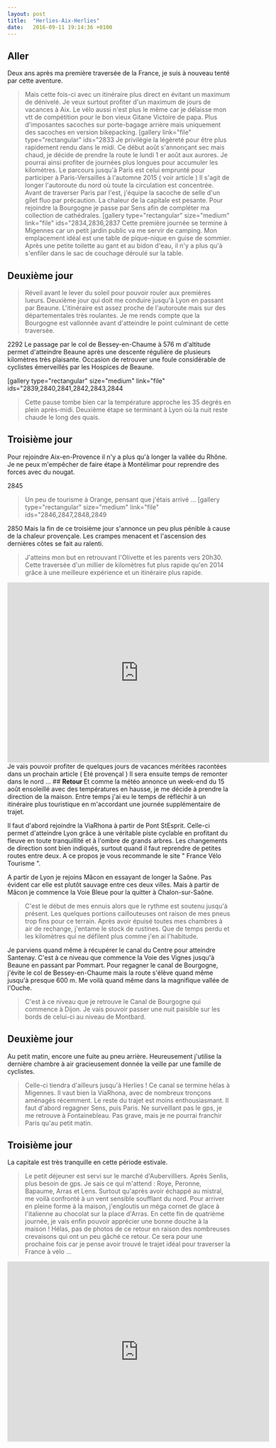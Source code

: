 ```yaml
---
layout: post
title:  "Herlies-Aix-Herlies"
date:   2016-09-11 19:14:36 +0100
---
```

## <b>Aller</b>
Deux ans après ma première traversée de la France, je suis à nouveau tenté par cette aventure.
> Mais cette fois-ci avec un itinéraire plus direct en évitant un maximum de dénivelé.
Je veux surtout profiter d'un maximum de jours de vacances à Aix.
Le vélo aussi n'est plus le même car je délaisse mon vtt de compétition pour le bon vieux Gitane Victoire de papa.
Plus d'imposantes sacoches sur porte-bagage arrière mais uniquement des sacoches en version bikepacking.
[gallery link="file" type="rectangular" ids="2833
> Je privilégie la légèreté pour être plus rapidement rendu dans le midi.
Ce début août s'annonçant sec mais chaud, je décide de prendre la route le lundi 1 er août aux aurores.
> Je pourrai ainsi profiter de journées plus longues pour accumuler les kilomètres.
Le parcours jusqu'à Paris est celui emprunté pour participer à Paris-Versailles à l'automne 2015 ( voir article )
Il s'agit de longer l'autoroute du nord où toute la circulation est concentrée.
Avant de traverser Paris par l'est, j'équipe la sacoche de selle d'un gilet fluo par précaution.
La chaleur de la capitale est pesante.
Pour rejoindre la Bourgogne je passe par Sens afin de compléter ma collection de cathédrales.
[gallery type="rectangular" size="medium" link="file" ids="2834,2836,2837
Cette première journée se termine à Migennes car un petit jardin public va me servir de camping.
Mon emplacement idéal est une table de pique-nique en guise de sommier.
Après une petite toilette au gant et au bidon d'eau, il n'y a plus qu'à s'enfiler dans le sac de couchage déroulé sur la table.

## Deuxième jour
> Réveil avant le lever du soleil pour pouvoir rouler aux premières lueurs.
Deuxième jour qui doit me conduire jusqu'à Lyon en passant par Beaune.
L'itinéraire est assez proche de l'autoroute mais sur des départementales très roulantes.
Je me rends compte que la Bourgogne est vallonnée avant d'atteindre le point culminant de cette traversée.

2292
Le passage par le col de Bessey-en-Chaume à 576 m d'altitude permet d'atteindre Beaune après une descente régulière de plusieurs kilomètres très plaisante.
Occasion de retrouver une foule considérable de cyclistes émerveillés par les Hospices de Beaune.

[gallery type="rectangular" size="medium" link="file" ids="2839,2840,2841,2842,2843,2844
> Cette pause tombe bien car la température approche les 35 degrés en plein après-midi.
Deuxième étape se terminant à Lyon où la nuit reste chaude le long des quais.
## Troisième jour
Pour rejoindre Aix-en-Provence il n'y a plus qu'à longer la vallée du Rhône.
Je ne peux m'empêcher de faire étape à Montélimar pour reprendre des forces avec du nougat.

2845
> Un peu de tourisme à Orange, pensant que j'étais arrivé ...
[gallery type="rectangular" size="medium" link="file" ids="2846,2847,2848,2849


2850
Mais la fin de ce troisième jour s'annonce un peu plus pénible à cause de la chaleur provençale.
Les crampes menacent et l'ascension des dernières côtes se fait au ralenti.
> J'atteins mon but en retrouvant l'Olivette et les parents vers 20h30.
Cette traversée d'un millier de kilomètres fut plus rapide qu'en 2014 grâce à une meilleure expérience et un itinéraire plus rapide.

<center><iframe src="https://www.strava.com/activities/664319958/embed/7f3db817b3c7ed4d5422cf4631b0ffd79b069ca6" width="590" height="405" frameborder="0" scrolling="no" data-mce-fragment="1"></iframe></center>Je vais pouvoir profiter de quelques jours de vacances méritées racontées dans un prochain article ( Eté provençal )
Il sera ensuite temps de remonter dans le nord ...
## <b>Retour </b>
Et comme la météo annonce un week-end du 15 août ensoleillé avec des températures en hausse, je me décide à prendre la direction de la maison.
Entre temps j'ai eu le temps de réfléchir à un itinéraire plus touristique en m'accordant une journée supplémentaire de trajet.

Il faut d'abord rejoindre la ViaRhona à partir de Pont StEsprit.
Celle-ci permet d'atteindre Lyon grâce à une véritable piste cyclable en profitant du fleuve en toute tranquillité et à l'ombre de grands arbres.
Les changements de direction sont bien indiqués, surtout quand il faut reprendre de petites routes entre deux.
A ce propos je vous recommande le site " France Vélo Tourisme ".

A partir de Lyon je rejoins Mâcon en essayant de longer la Saône.
Pas évident car elle est plutôt sauvage entre ces deux villes.
Mais à partir de Mâcon je commence la Voie Bleue pour la quitter à Chalon-sur-Saône.
> C'est le début de mes ennuis alors que le rythme est soutenu jusqu'à présent.
Les quelques portions caillouteuses ont raison de mes pneus trop fins pour ce terrain.
Après avoir épuisé toutes mes chambres à air de rechange, j'entame le stock de rustines.
Que de temps perdu et les kilomètres qui ne défilent plus comme j'en ai l'habitude.

Je parviens quand même à récupérer le canal du Centre pour atteindre Santenay.
C'est à ce niveau que commence la Voie des Vignes jusqu'à Beaune en passant par Pommart.
Pour regagner le canal de Bourgogne, j'évite le col de Bessey-en-Chaume mais la route s'élève quand même jusqu'à presque 600 m.
Me voilà quand même dans la magnifique vallée de l'Ouche.
> C'est à ce niveau que je retrouve le Canal de Bourgogne qui commence à Dijon.
Je vais pouvoir passer une nuit paisible sur les bords de celui-ci au niveau de Montbard.
## Deuxième jour
Au petit matin, encore une fuite au pneu arrière.
Heureusement j'utilise la dernière chambre à air gracieusement donnée la veille par une famille de cyclistes.
> Celle-ci tiendra d'ailleurs jusqu'à Herlies !
Ce canal se termine hélas à Migennes.
Il vaut bien la ViaRhona, avec de nombreux tronçons aménagés récemment.
Le reste du trajet est moins enthousiasmant.
Il faut d'abord regagner Sens, puis Paris.
Ne surveillant pas le gps, je me retrouve à Fontainebleau.
Pas grave, mais je ne pourrai franchir Paris qu'au petit matin.
## Troisième jour
La capitale est très tranquille en cette période estivale.
> Le petit déjeuner est servi sur le marché d'Aubervilliers.
Après Senlis, plus besoin de gps.
Je sais ce qui m'attend : Roye, Peronne, Bapaume, Arras et Lens.
Surtout qu'après avoir échappé au mistral, me voilà confronté à un vent sensible soufflant du nord.
Pour arriver en pleine forme à la maison, j'engloutis un méga cornet de glace à l'italienne au chocolat sur la place d'Arras.
> En cette fin de quatrième journée, je vais enfin pouvoir apprécier une bonne douche à la maison !
Hélas, pas de photos de ce retour en raison des nombreuses crevaisons qui ont un peu gâché ce retour.
Ce sera pour une prochaine fois car je pense avoir trouvé le trajet idéal pour traverser la France à vélo ...

<center><iframe src="https://www.strava.com/activities/678551238/embed/316bcabd9b83b114b9791cedff9ca1c7ef41e8cf" width="590" height="405" frameborder="0" scrolling="no" data-mce-fragment="1"></iframe></center>